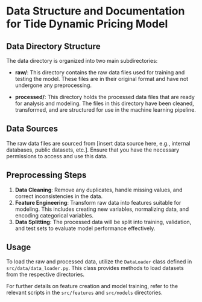 # Data Structure and Documentation for Tide Dynamic Pricing Model

## Data Directory Structure

The data directory is organized into two main subdirectories:

- **raw/**: This directory contains the raw data files used for training and testing the model. These files are in their original format and have not undergone any preprocessing.

- **processed/**: This directory holds the processed data files that are ready for analysis and modeling. The files in this directory have been cleaned, transformed, and are structured for use in the machine learning pipeline.

## Data Sources

The raw data files are sourced from [insert data source here, e.g., internal databases, public datasets, etc.]. Ensure that you have the necessary permissions to access and use this data.

## Preprocessing Steps

1. **Data Cleaning**: Remove any duplicates, handle missing values, and correct inconsistencies in the data.
2. **Feature Engineering**: Transform raw data into features suitable for modeling. This includes creating new variables, normalizing data, and encoding categorical variables.
3. **Data Splitting**: The processed data will be split into training, validation, and test sets to evaluate model performance effectively.

## Usage

To load the raw and processed data, utilize the `DataLoader` class defined in `src/data/data_loader.py`. This class provides methods to load datasets from the respective directories.

For further details on feature creation and model training, refer to the relevant scripts in the `src/features` and `src/models` directories.